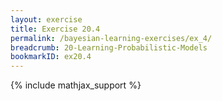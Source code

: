 ```yaml
---
layout: exercise
title: Exercise 20.4
permalink: /bayesian-learning-exercises/ex_4/
breadcrumb: 20-Learning-Probabilistic-Models
bookmarkID: ex20.4
---
```


{% include mathjax_support %}
